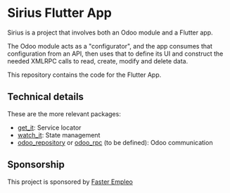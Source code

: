 # Sirius Flutter App

Sirius is a project that involves both an Odoo module and a Flutter app. 

The Odoo module acts as a "configurator", and the app consumes that configuration from an API, then uses that to define its UI and construct the needed XMLRPC calls to read, create, modify and delete data.

This repository contains the code for the Flutter App.

## Technical details
These are the more relevant packages:
- [get_it](https://pub.dev/packages/get_it): Service locator
- [watch_it](https://pub.dev/packages/watch_it): State management
- [odoo_repository](https://pub.dev/packages/odoo_repository) or [odoo_rpc](https://pub.dev/packages/odoo_rpc) (to be defined): Odoo communication

## Sponsorship
This project is sponsored by [Faster Empleo](https://faster.es)
